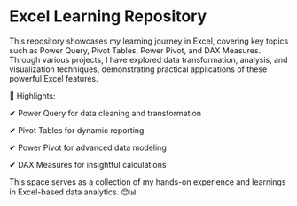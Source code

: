 # Excel Learning Repository 

This repository showcases my learning journey in Excel, covering key topics such as Power Query, Pivot Tables, Power Pivot, and DAX Measures. Through various projects, I have explored data transformation, analysis, and visualization techniques, demonstrating practical applications of these powerful Excel features.

🚀 Highlights:
 
✔ Power Query for data cleaning and transformation

✔ Pivot Tables for dynamic reporting

✔ Power Pivot for advanced data modeling

✔ DAX Measures for insightful calculations

This space serves as a collection of my hands-on experience and learnings in Excel-based data analytics. 😊📊

